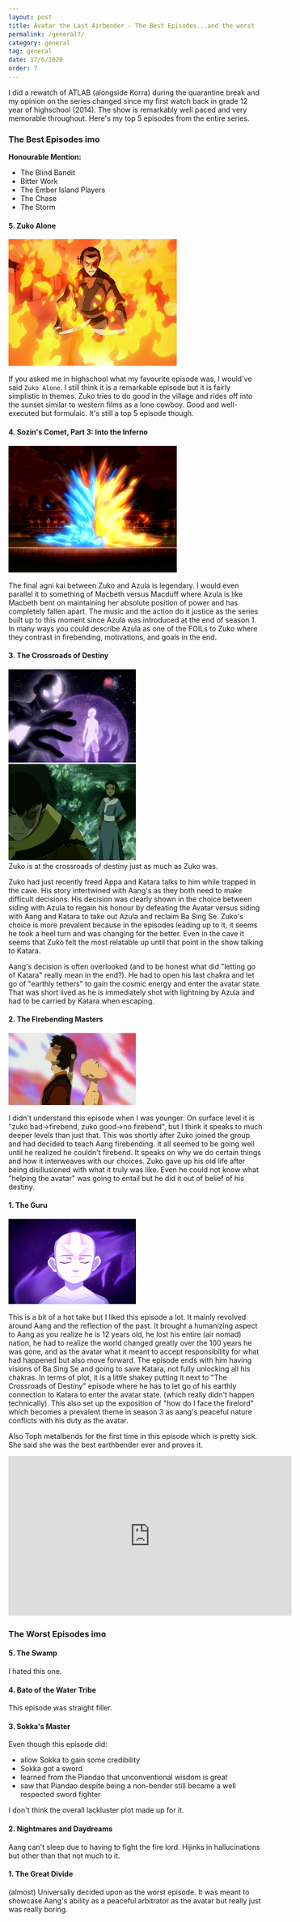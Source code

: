 ```yaml
---
layout: post
title: Avatar the Last Airbender - The Best Episodes...and the worst
permalink: /general7/
category: general
tag: general
date: 17/6/2020
order: 7
---
```


I did a rewatch of ATLAB (alongside Korra) during the quarantine break and my opinion on the series changed since my first watch back in grade 12 year of highschool (2014). The show is remarkably well paced and very memorable throughout. Here's my top 5 episodes from the entire series.

### The Best Episodes imo

**Honourable Mention:**
- The Blind Bandit
- Bitter Work
- The Ember Island Players
- The Chase
- The Storm

#### 5. Zuko Alone

<img src="/blog/general/7/5.png" />

If you asked me in highschool what my favourite episode was, I would've said `Zuko Alone`. I still think it is a remarkable episode but it is fairly simplistic in themes. Zuko tries to do good in the village and rides off into the sunset similar to western films as a lone cowboy. Good and well-executed but formulaic. It's still a top 5 episode though.

#### 4. Sozin's Comet, Part 3: Into the Inferno

<img src="/blog/general/7/4.png" />

The final agni kai between Zuko and Azula is legendary. I would even parallel it to something of Macbeth versus Macduff where Azula is like Macbeth bent on maintaining her absolute position of power and has completely fallen apart. The music and the action do it justice as the series built up to this moment since Azula was introduced at the end of season 1. In many ways you could describe Azula as one of the FOILs to Zuko where they contrast in firebending, motivations, and goals in the end.

#### 3. The Crossroads of Destiny
<div class="floating-box">
  <img src="/blog/general/7/3.jpg" width="50%"/>
</div>
<div class="floating-box">
  <img src="/blog/general/7/3-1.jpg" width="50%" />
</div>
Zuko is at the crossroads of destiny just as much as Zuko was.

Zuko had just recently freed Appa and Katara talks to him while trapped in the cave. His story intertwined with Aang's as they both need to make difficult decisions. His decision was clearly shown in the choice between siding with Azula to regain his honour by defeating the Avatar versus siding with Aang and Katara to take out Azula and reclaim Ba Sing Se. Zuko's choice is more prevalent because in the episodes leading up to it, it seems he took a heel turn and was changing for the better. Even in the cave it seems that Zuko felt the most relatable up until that point in the show talking to Katara.

Aang's decision is often overlooked (and to be honest what did "letting go of Katara" really mean in the end?). He had to open his last chakra and let go of "earthly tethers" to gain the cosmic energy and enter the avatar state. That was short lived as he is immediately shot with lightning by Azula and had to be carried by Katara when escaping.

#### 2. The Firebending Masters

<img src="/blog/general/7/2.png" width="50%" />

I didn't understand this episode when I was younger. On surface level it is "zuko bad->firebend, zuko good->no firebend", but I think it speaks to much deeper levels than just that. This was shortly after Zuko joined the group and had decided to teach Aang firebending. It all seemed to be going well until he realized he couldn't firebend. It speaks on why we do certain things and how it interweaves with our choices. Zuko gave up his old life after being disillusioned with what it truly was like. Even he could not know what "helping the avatar" was going to entail but he did it out of belief of his destiny.

#### 1. The Guru

<img src="/blog/general/7/1.jpg" width="50%" />

This is a bit of a hot take but I liked this episode a lot. It mainly revolved around Aang and the reflection of the past. It brought a humanizing aspect to Aang as you realize he is 12 years old, he lost his entire (air nomad) nation, he had to realize the world changed greatly over the 100 years he was gone, and as the avatar what it meant to accept responsibility for what had happened but also move forward. The episode ends with him having visions of Ba Sing Se and going to save Katara, not fully unlocking all his chakras. In terms of plot, it is a little shakey putting it next to "The Crossroads of Destiny" episode where he has to let go of his earthly connection to Katara to enter the avatar state. (which really didn't happen technically). This also set up the exposition of "how do I face the firelord" which becomes a prevalent theme in season 3 as aang's peaceful nature conflicts with his duty as the avatar.

Also Toph metalbends for the first time in this episode which is pretty sick. She said she was the best earthbender ever and proves it.

<iframe width="560" height="315" src="https://www.youtube.com/embed/cH-HT9WCtiQ" frameborder="0" allow="accelerometer; autoplay; encrypted-media; gyroscope; picture-in-picture" allowfullscreen></iframe>


### The Worst Episodes imo

#### 5. The Swamp

I hated this one.

#### 4. Bato of the Water Tribe

This episode was straight filler.

#### 3. Sokka's Master

Even though this episode did:
- allow Sokka to gain some credibility
- Sokka got a sword
- learned from the Piandao that unconventional wisdom is great
- saw that Piandao despite being a non-bender still became a well respected sword fighter

I don't think the overall lackluster plot made up for it.

#### 2. Nightmares and Daydreams

Aang can't sleep due to having to fight the fire lord. Hijinks in hallucinations but other than that not much to it.

#### 1. The Great Divide

(almost) Universally decided upon as the worst episode. It was meant to showcase Aang's ability as a peaceful arbitrator as the avatar but really just was really boring.
